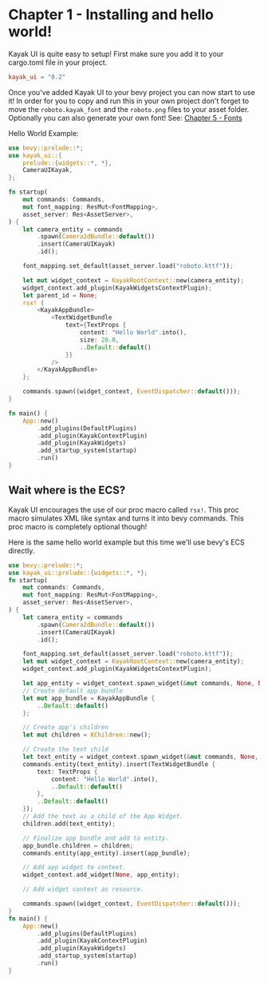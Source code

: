 # Chapter 1 - Installing and hello world!
Kayak UI is quite easy to setup! First make sure you add it to your cargo.toml file in your project. 

```toml
kayak_ui = "0.2"
```

Once you've added Kayak UI to your bevy project you can now start to use it! In order for you to copy and run this in your own project don't forget to move the `roboto.kayak_font` and the `roboto.png` files to your asset folder. Optionally you can also generate your own font! See: [Chapter 5 - Fonts](./chapter_6.md)

Hello World Example:
```rust
use bevy::prelude::*;
use kayak_ui::{
    prelude::{widgets::*, *},
    CameraUIKayak,
};

fn startup(
    mut commands: Commands,
    mut font_mapping: ResMut<FontMapping>,
    asset_server: Res<AssetServer>,
) {
    let camera_entity = commands
        .spawn(Camera2dBundle::default())
        .insert(CameraUIKayak)
        .id();

    font_mapping.set_default(asset_server.load("roboto.kttf"));

    let mut widget_context = KayakRootContext::new(camera_entity);
    widget_context.add_plugin(KayakWidgetsContextPlugin);
    let parent_id = None;
    rsx! {
        <KayakAppBundle>
            <TextWidgetBundle
                text={TextProps {
                    content: "Hello World".into(),
                    size: 20.0,
                    ..Default::default()
                }}
            />
        </KayakAppBundle>
    };

    commands.spawn((widget_context, EventDispatcher::default()));
}

fn main() {
    App::new()
        .add_plugins(DefaultPlugins)
        .add_plugin(KayakContextPlugin)
        .add_plugin(KayakWidgets)
        .add_startup_system(startup)
        .run()
}

```

## Wait where is the ECS?
Kayak UI encourages the use of our proc macro called `rsx!`. This proc macro simulates XML like syntax and turns it into bevy commands. This proc macro is completely optional though!

Here is the same hello world example but this time we'll use bevy's ECS directly.

```rust
use bevy::prelude::*;
use kayak_ui::prelude::{widgets::*, *};
fn startup(
    mut commands: Commands,
    mut font_mapping: ResMut<FontMapping>,
    asset_server: Res<AssetServer>,
) {
    let camera_entity = commands
        .spawn(Camera2dBundle::default())
        .insert(CameraUIKayak)
        .id();

    font_mapping.set_default(asset_server.load("roboto.kttf"));
    let mut widget_context = KayakRootContext::new(camera_entity);
    widget_context.add_plugin(KayakWidgetsContextPlugin);

    let app_entity = widget_context.spawn_widget(&mut commands, None, None);
    // Create default app bundle
    let mut app_bundle = KayakAppBundle {
        ..Default::default()
    };

    // Create app's children
    let mut children = KChildren::new();

    // Create the text child
    let text_entity = widget_context.spawn_widget(&mut commands, None, None);
    commands.entity(text_entity).insert(TextWidgetBundle {
        text: TextProps {
            content: "Hello World".into(),
            ..Default::default()
        },
        ..Default::default()
    });
    // Add the text as a child of the App Widget.
    children.add(text_entity);

    // Finalize app bundle and add to entity.
    app_bundle.children = children;
    commands.entity(app_entity).insert(app_bundle);

    // Add app widget to context.
    widget_context.add_widget(None, app_entity);

    // Add widget context as resource.

    commands.spawn((widget_context, EventDispatcher::default()));
}
fn main() {
    App::new()
        .add_plugins(DefaultPlugins)
        .add_plugin(KayakContextPlugin)
        .add_plugin(KayakWidgets)
        .add_startup_system(startup)
        .run()
}
```

